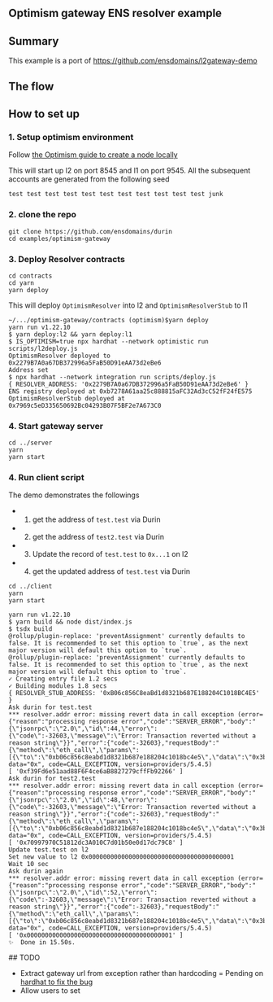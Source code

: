 
## Optimism gateway ENS resolver example

## Summary

This example is a port of https://github.com/ensdomains/l2gateway-demo

## The flow

## How to set up

### 1. Setup optimism environment

Follow [the Optimism guide to create a node locally](https://community.optimism.io/docs/developers/l2/dev-node.html#creating-a-node)

This will start up l2 on port 8545 and l1 on port 9545.
All the subsequent accounts are generated from the following seed

```
test test test test test test test test test test test junk
```

### 2. clone the repo

```
git clone https://github.com/ensdomains/durin
cd examples/optimism-gateway
```

### 3. Deploy Resolver contracts

```
cd contracts
cd yarn
yarn deploy
```

This will deploy `OptimismResolver` into l2 and `OptimismResolverStub` to l1

```
~/.../optimism-gateway/contracts (optimism)$yarn deploy
yarn run v1.22.10
$ yarn deploy:l2 && yarn deploy:l1
$ IS_OPTIMISM=true npx hardhat --network optimistic run scripts/l2deploy.js
OptimismResolver deployed to 0x2279B7A0a67DB372996a5FaB50D91eAA73d2eBe6
Address set
$ npx hardhat --network integration run scripts/deploy.js
{ RESOLVER_ADDRESS: '0x2279B7A0a67DB372996a5FaB50D91eAA73d2eBe6' }
ENS registry deployed at 0xb7278A61aa25c888815aFC32Ad3cC52fF24fE575
OptimismResolverStub deployed at 0x7969c5eD335650692Bc04293B07F5BF2e7A673C0
```

### 4. Start gateway server


```
cd ../server
yarn
yarn start
```

### 4. Run client script

The demo demonstrates the followings

- 1. get the address of `test.test` via Durin
- 2. get the address of `test2.test` via Durin
- 3. Update the record of `test.test` to `0x...1` on l2
- 4. get the updated address of `test.test` via Durin

```
cd ../client
yarn
yarn start
```

```
yarn run v1.22.10
$ yarn build && node dist/index.js
$ tsdx build
@rollup/plugin-replace: 'preventAssignment' currently defaults to false. It is recommended to set this option to `true`, as the next major version will default this option to `true`.
@rollup/plugin-replace: 'preventAssignment' currently defaults to false. It is recommended to set this option to `true`, as the next major version will default this option to `true`.
✓ Creating entry file 1.2 secs
✓ Building modules 1.8 secs
{ RESOLVER_STUB_ADDRESS: '0xB06c856C8eaBd1d8321b687E188204C1018BC4E5' }
Ask durin for test.test
*** resolver.addr error: missing revert data in call exception (error={"reason":"processing response error","code":"SERVER_ERROR","body":"{\"jsonrpc\":\"2.0\",\"id\":44,\"error\":{\"code\":-32603,\"message\":\"Error: Transaction reverted without a reason string\"}}","error":{"code":-32603},"requestBody":"{\"method\":\"eth_call\",\"params\":[{\"to\":\"0xb06c856c8eabd1d8321b687e188204c1018bc4e5\",\"data\":\"0x3b3b57de28f4f6752878f66fd9e3626dc2a299ee01cfe269be16e267e71046f1022271cb\"},\"latest\"],\"id\":44,\"jsonrpc\":\"2.0\"}","requestMethod":"POST","url":"http://localhost:9545"}, data="0x", code=CALL_EXCEPTION, version=providers/5.4.5)
[ '0xf39Fd6e51aad88F6F4ce6aB8827279cffFb92266' ]
Ask durin for test2.test
*** resolver.addr error: missing revert data in call exception (error={"reason":"processing response error","code":"SERVER_ERROR","body":"{\"jsonrpc\":\"2.0\",\"id\":48,\"error\":{\"code\":-32603,\"message\":\"Error: Transaction reverted without a reason string\"}}","error":{"code":-32603},"requestBody":"{\"method\":\"eth_call\",\"params\":[{\"to\":\"0xb06c856c8eabd1d8321b687e188204c1018bc4e5\",\"data\":\"0x3b3b57de28a0aea25f12a9cdf05dea70993899ec1bd771ced7ea789ffd733b1feaec1c21\"},\"latest\"],\"id\":48,\"jsonrpc\":\"2.0\"}","requestMethod":"POST","url":"http://localhost:9545"}, data="0x", code=CALL_EXCEPTION, version=providers/5.4.5)
[ '0x70997970C51812dc3A010C7d01b50e0d17dc79C8' ]
Update test.test on l2
Set new value to l2 0x0000000000000000000000000000000000000001
Wait 10 sec
Ask durin again
*** resolver.addr error: missing revert data in call exception (error={"reason":"processing response error","code":"SERVER_ERROR","body":"{\"jsonrpc\":\"2.0\",\"id\":52,\"error\":{\"code\":-32603,\"message\":\"Error: Transaction reverted without a reason string\"}}","error":{"code":-32603},"requestBody":"{\"method\":\"eth_call\",\"params\":[{\"to\":\"0xb06c856c8eabd1d8321b687e188204c1018bc4e5\",\"data\":\"0x3b3b57de28f4f6752878f66fd9e3626dc2a299ee01cfe269be16e267e71046f1022271cb\"},\"latest\"],\"id\":52,\"jsonrpc\":\"2.0\"}","requestMethod":"POST","url":"http://localhost:9545"}, data="0x", code=CALL_EXCEPTION, version=providers/5.4.5)
[ '0x0000000000000000000000000000000000000001' ]
✨  Done in 15.50s.
```

## TODO

- Extract gateway url from exception rather than hardcoding = Pending on [hardhat to fix the bug](https://github.com/nomiclabs/hardhat/issues/1882)
- Allow users to set 